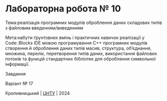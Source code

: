 ﻿# Лабораторна робота № 10

Тема:реалізація програмних модулів оброблення даних складових типів з файловим введенням/виведенням



Мета:набути ґрунтовних вмінь і практичних навичок реалізації у Code::Blocks IDE мовою програмування С++ програмних модулів створення й оброблення даних типів масив, структура, об’єднання, множина, перелік, перетворення типів даних, використання файлових потоків та функцій стандартних бібліотек для оброблення символьної інформації.

Завдання

Варіант № 17


Кропивницький | <a href="http://www.kntu.kr.ua/">ЦНТУ</a> | 2024
